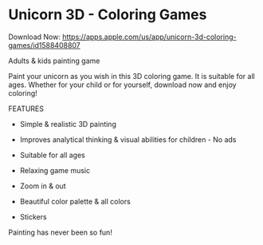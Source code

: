 # Unicorn 3D - Coloring Games
Download Now: https://apps.apple.com/us/app/unicorn-3d-coloring-games/id1588408807

Adults & kids painting game


Paint your unicorn as you wish in this 3D coloring game. It is suitable for all ages. Whether for your child or for yourself, download now and enjoy coloring!


FEATURES


- Simple & realistic 3D painting


- Improves analytical thinking & visual abilities for children - No ads


- Suitable for all ages


- Relaxing game music


- Zoom in & out


- Beautiful color palette & all colors


- Stickers


Painting has never been so fun!

